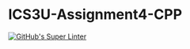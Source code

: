 # ICS3U-Assignment4-CPP


[![GitHub's Super Linter](https://github.com/Huzaifa-Khalid-2/ICS3U-Assignment4-CPP/workflows/GitHub's%20Super%20Linter/badge.svg)](https://github.com/Huzaifa-Khalid-2/ICS3U-Assignment4-CPP/actions)
